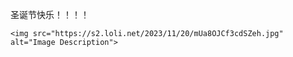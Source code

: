 圣诞节快乐！！！！
<html lang="en">
<head>
    <meta charset="UTF-8">
    <meta name="viewport" content="width=device-width, initial-scale=1.0">
    <title>Your Website Title</title>
</head>
<body>

    <img src="https://s2.loli.net/2023/11/20/mUa8OJCf3cdSZeh.jpg" alt="Image Description">

</body>
</html>
